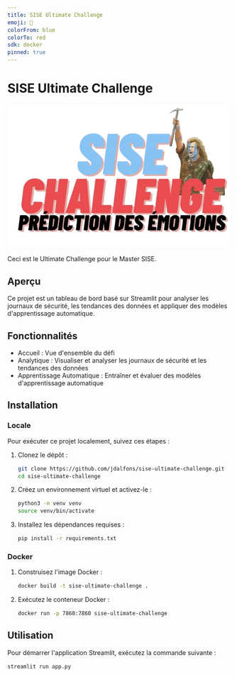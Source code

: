 ```yaml
---
title: SISE Ultimate Challenge
emoji: 🎤
colorFrom: blue
colorTo: red
sdk: docker
pinned: true
---
```
# SISE  Ultimate Challenge
![Logo du Ultimate Challenge SISE](img/logo_01.png)

Ceci est le Ultimate Challenge pour le Master SISE.

## Aperçu

Ce projet est un tableau de bord basé sur Streamlit pour analyser les journaux de sécurité, les tendances des données et appliquer des modèles d'apprentissage automatique.

## Fonctionnalités

- Accueil : Vue d'ensemble du défi
- Analytique : Visualiser et analyser les journaux de sécurité et les tendances des données
- Apprentissage Automatique : Entraîner et évaluer des modèles d'apprentissage automatique

## Installation

### Locale
Pour exécuter ce projet localement, suivez ces étapes :

1. Clonez le dépôt :
    ```sh
    git clone https://github.com/jdalfons/sise-ultimate-challenge.git
    cd sise-ultimate-challenge
    ```

2. Créez un environnement virtuel et activez-le :
    ```sh
    python3 -m venv venv
    source venv/bin/activate
    ```

3. Installez les dépendances requises :
    ```sh
    pip install -r requirements.txt
    ```

### Docker
1. Construisez l'image Docker :
    ```sh
    docker build -t sise-ultimate-challenge .
    ```

2. Exécutez le conteneur Docker :
    ```sh
    docker run -p 7860:7860 sise-ultimate-challenge
    ```
## Utilisation

Pour démarrer l'application Streamlit, exécutez la commande suivante :
```sh
streamlit run app.py
```